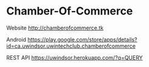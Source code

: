 # Chamber-Of-Commerce

Website
http://chamberofcommerce.tk

Android
https://play.google.com/store/apps/details?id=ca.uwindsor.uwintechclub.chamberofcommerce

REST API
https://uwindsor.herokuapp.com/?q=QUERY
